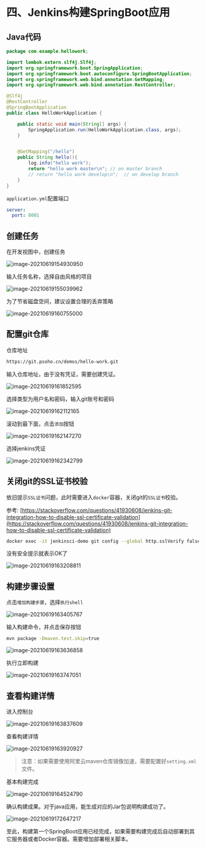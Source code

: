 # 四、Jenkins构建SpringBoot应用

## Java代码

```java
package com.example.hellowork;

import lombok.extern.slf4j.Slf4j;
import org.springframework.boot.SpringApplication;
import org.springframework.boot.autoconfigure.SpringBootApplication;
import org.springframework.web.bind.annotation.GetMapping;
import org.springframework.web.bind.annotation.RestController;

@Slf4j
@RestController
@SpringBootApplication
public class HelloWorkApplication {

    public static void main(String[] args) {
        SpringApplication.run(HelloWorkApplication.class, args);
    }


    @GetMapping("/hello")
    public String hello(){
        log.info("hello work");
        return "hello work master\n"; // on master branch
        // return "hello work develop\n";  // on develop branch
    }
}
```

`application.yml`配置端口

```yaml
server:
  port: 8001
```

## 创建任务

在开发视图中，创建任务

![image-20210619154930950](./assets/008i3skNgy1grnmjj2mb5j31d30u0ahe.jpg)

输入任务名称，选择自由风格的项目

![image-20210619155039962](./assets/008i3skNgy1grnmypu424j31d30u0k10.jpg)

为了节省磁盘空间，建议设置合理的丢弃策略

![image-20210619160755000](./assets/008i3skNgy1grnn2sxx8qj31d30u0gsb.jpg)

## 配置git仓库

仓库地址

```bash
https://git.psoho.cn/demos/hello-work.git
```

输入仓库地址，由于没有凭证，需要创建凭证。

![image-20210619161852595](./assets/008i3skNgy1grnne2kcm2j31d30u0jz1.jpg)

选择类型为用户名和密码，输入git账号和密码

![image-20210619162112165](./assets/008i3skNgy1grnnghuralj31d30u045o.jpg)

滚动到最下面，点击`添加`按钮

![image-20210619162147270](./assets/008i3skNgy1grnnh3r49pj31d30u0tem.jpg)

选择jenkins凭证

![image-20210619162342799](./assets/008i3skNgy1grnnj5v3vyj31d30u07bo.jpg)

## 关闭git的SSL证书校验

依旧提示`SSL证书`问题，此时需要进入`docker`容器，关闭git的`SSL证书`校验。

参考: [https://stackoverflow.com/questions/41930608/jenkins-git-integration-how-to-disable-ssl-certificate-validation](https://stackoverflow.com/questions/41930608/jenkins-git-integration-how-to-disable-ssl-certificate-validation)

```bash
docker exec -it jenkinsci-demo git config --global http.sslVerify false
```

没有安全提示就表示OK了

![image-20210619163208811](./assets/008i3skNgy1grnnrw4j32j31d30u0wko.jpg)

## 构建步骤设置

点击`增加构建步骤`，选择`执行shell`

![image-20210619163405767](./assets/008i3skNgy1grnntxrhhxj31d30u0n46.jpg)

输入构建命令，并点击保存按钮

```bash
mvn package -Dmaven.test.skip=true
```

![image-20210619163636858](./assets/008i3skNgy1grnnwj41s9j31d30u0q8s.jpg)

执行立即构建

![image-20210619163747051](./assets/008i3skNgy1grnnxuf5m4j31d30u0ahv.jpg)

## 查看构建详情

进入控制台

![image-20210619163837609](./assets/008i3skNgy1grnnymdo1ej31d30u0109.jpg)

查看构建详情

![image-20210619163920927](./assets/008i3skNgy1grnnzdlu2sj31d30u0dsf.jpg)

> 注意：如果需要使用阿里云maven仓库镜像加速，需要配置好`setting.xml`文件。

基本构建完成

![image-20210619164524790](./assets/008i3skNgy1grno5p3620j31d30u0n6v.jpg)

确认构建成果。对于java应用，能生成对应的Jar包说明构建成功了。

![image-20210619172647217](./assets/008i3skNgy1grnpcwvthqj31d30u0ajh.jpg)

至此，构建第一个SpringBoot应用已经完成，如果需要构建完成后自动部署到其它服务器或者Docker容器。需要增加部署相关脚本。

